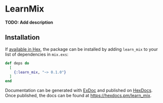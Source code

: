 # LearnMix

**TODO: Add description**

## Installation

If [available in Hex](https://hex.pm/docs/publish), the package can be installed
by adding `learn_mix` to your list of dependencies in `mix.exs`:

```elixir
def deps do
  [
    {:learn_mix, "~> 0.1.0"}
  ]
end
```

Documentation can be generated with [ExDoc](https://github.com/elixir-lang/ex_doc)
and published on [HexDocs](https://hexdocs.pm). Once published, the docs can
be found at <https://hexdocs.pm/learn_mix>.

